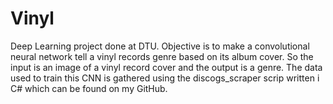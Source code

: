 # Vinyl
Deep Learning project done at DTU. Objective is to make a convolutional neural network tell a vinyl records genre based on its album cover. So the input is an image of a vinyl record cover and the output is a genre. The data used to train this CNN is gathered using the discogs_scraper scrip written i C# which can be found on my GitHub.
